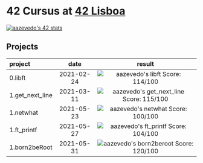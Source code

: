 # 42 Cursus at [42 Lisboa](https://42lisboa.com)
[![aazevedo's 42 stats](https://badge42.herokuapp.com/api/stats/aazevedo)](https://github.com/JaeSeoKim/badge42)

## Projects

|    project   | date | 	result		|
|:-----------|:-----:|:------------:|
| 0.libft		|2021-02-24|![aazevedo's libft Score: 114/100](https://badge42.herokuapp.com/api/project/aazevedo/Libft)|
| 1.get_next_line	|2021-03-11|![aazevedo's get_next_line Score: 115/100](https://badge42.herokuapp.com/api/project/aazevedo/get_next_line)|
| 1.netwhat	|2021-05-23|![aazevedo's netwhat Score: 100/100](https://badge42.herokuapp.com/api/project/aazevedo/netwhat)|
| 1.ft_printf		|2021-05-27|![aazevedo's ft_printf Score: 104/100](https://badge42.herokuapp.com/api/project/aazevedo/ft_printf)|
| 1.born2beRoot   |2021-05-31|![aazevedo's born2beroot Score: 120/100](https://badge42.herokuapp.com/api/project/aazevedo/Born2beroot)|
